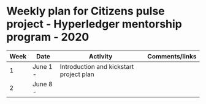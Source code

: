 # Weekly plan for Citizens pulse project - Hyperledger mentorship program - 2020

| Week | Date     | Activity | Comments/links  |
| -----|----------|----------|-----------------|
| 1    | June 1 - | Introduction and kickstart project plan |  |
| 2    | June 8 - |  |  |